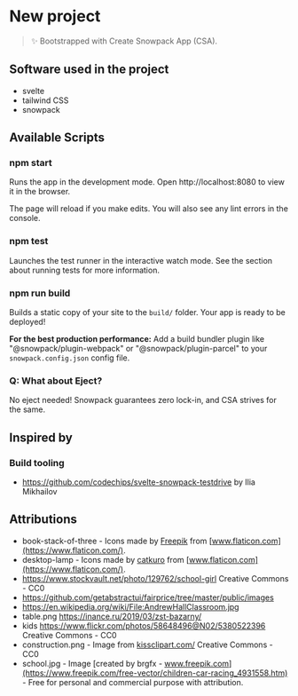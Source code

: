 # New project 

> ✨ Bootstrapped with Create Snowpack App (CSA).

## Software used in the project

* svelte
* tailwind CSS
* snowpack

## Available Scripts

### npm start

Runs the app in the development mode.
Open http://localhost:8080 to view it in the browser.

The page will reload if you make edits.
You will also see any lint errors in the console.

### npm test

Launches the test runner in the interactive watch mode.
See the section about running tests for more information.

### npm run build

Builds a static copy of your site to the `build/` folder.
Your app is ready to be deployed!

**For the best production performance:** Add a build bundler plugin like "@snowpack/plugin-webpack" or "@snowpack/plugin-parcel" to your `snowpack.config.json` config file.

### Q: What about Eject?

No eject needed! Snowpack guarantees zero lock-in, and CSA strives for the same.

## Inspired by

### Build tooling

* https://github.com/codechips/svelte-snowpack-testdrive by Ilia Mikhailov

## Attributions

* book-stack-of-three - Icons made by [Freepik](https://www.flaticon.com/authors/freepik) from [www.flaticon.com](https://www.flaticon.com/).
* desktop-lamp - Icons made by [catkuro](https://www.flaticon.com/free-icon/lamp_1112097) from [www.flaticon.com](https://www.flaticon.com/).
* https://www.stockvault.net/photo/129762/school-girl  Creative Commons - CC0
* https://github.com/getabstractui/fairprice/tree/master/public/images
* https://en.wikipedia.org/wiki/File:AndrewHallClassroom.jpg
* table.png https://inance.ru/2019/03/zst-bazarny/
* kids https://www.flickr.com/photos/58648496@N02/5380522396 Creative Commons - CC0
* construction.png - Image from [kissclipart.com/](https://www.kissclipart.com/under-construction-png-clipart-construction-clip-a-azwrzo/) Creative Commons - CC0
* school.jpg - Image [created by brgfx - www.freepik.com](https://www.freepik.com/free-vector/children-car-racing_4931558.htm) - Free for personal and commercial purpose with attribution.

